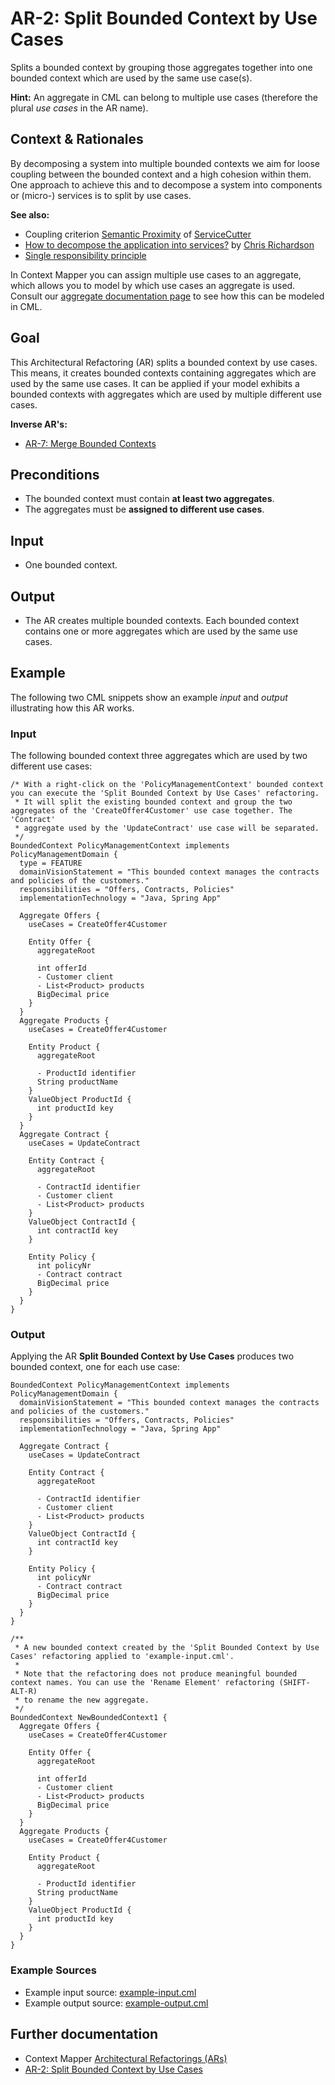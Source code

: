 # AR-2: Split Bounded Context by Use Cases
Splits a bounded context by grouping those aggregates together into one bounded context which are used by the same use case(s).

**Hint:** An aggregate in CML can belong to multiple use cases (therefore the plural _use cases_ in the AR name). 

## Context & Rationales
By decomposing a system into multiple bounded contexts we aim for loose coupling between the bounded context and a high cohesion 
within them. One approach to achieve this and to decompose a system into components or (micro-) services is to split by use cases.

**See also:**
 * Coupling criterion [Semantic Proximity](https://github.com/ServiceCutter/ServiceCutter/wiki/CC-2-Semantic-Proximity) of [ServiceCutter](https://servicecutter.github.io/)
 * [How to decompose the application into services?](https://microservices.io/patterns/microservices.html#how-to-decompose-the-application-into-services) by [Chris Richardson](https://microservices.io/book)
 * [Single responsibility principle](https://en.wikipedia.org/wiki/Single_responsibility_principle)

In Context Mapper you can assign multiple use cases to an aggregate, which allows you to model by which use cases an aggregate
is used. Consult our [aggregate documentation page](https://contextmapper.github.io/docs/aggregate/#aggregate-use-cases) to see
how this can be modeled in CML.

## Goal
This Architectural Refactoring (AR) splits a bounded context by use cases. This means, it creates bounded contexts containing
aggregates which are used by the same use cases. It can be applied if your model exhibits a bounded contexts with aggregates which
are used by multiple different use cases.

**Inverse AR's:**
 * [AR-7: Merge Bounded Contexts](./../AR-7-Merge-Bounded-Contexts)

## Preconditions
 * The bounded context must contain **at least two aggregates**.
 * The aggregates must be **assigned to different use cases**.

## Input
 * One bounded context.
 
## Output
 * The AR creates multiple bounded contexts. Each bounded context contains one or more aggregates which are used by the same 
 use cases.
 
## Example
The following two CML snippets show an example _input_ and _output_ illustrating how this AR works.

### Input
The following bounded context three aggregates which are used by two different use cases:
```
/* With a right-click on the 'PolicyManagementContext' bounded context you can execute the 'Split Bounded Context by Use Cases' refactoring.
 * It will split the existing bounded context and group the two aggregates of the 'CreateOffer4Customer' use case together. The 'Contract'
 * aggregate used by the 'UpdateContract' use case will be separated.
 */
BoundedContext PolicyManagementContext implements PolicyManagementDomain {
  type = FEATURE
  domainVisionStatement = "This bounded context manages the contracts and policies of the customers."
  responsibilities = "Offers, Contracts, Policies"
  implementationTechnology = "Java, Spring App"
  
  Aggregate Offers {
    useCases = CreateOffer4Customer
    
    Entity Offer {
      aggregateRoot
      
      int offerId
      - Customer client
      - List<Product> products
      BigDecimal price
    }
  }
  Aggregate Products {
    useCases = CreateOffer4Customer
    
    Entity Product {
      aggregateRoot
      
      - ProductId identifier
      String productName
    }
    ValueObject ProductId {
      int productId key
    }
  }
  Aggregate Contract {
    useCases = UpdateContract
    
    Entity Contract {
      aggregateRoot
      
      - ContractId identifier
      - Customer client
      - List<Product> products
    }
    ValueObject ContractId {
      int contractId key
    }
    
    Entity Policy {
      int policyNr
      - Contract contract
      BigDecimal price
    }
  }
}
```

### Output
Applying the AR **Split Bounded Context by Use Cases** produces two bounded context, one for each use case:
```
BoundedContext PolicyManagementContext implements PolicyManagementDomain {
  domainVisionStatement = "This bounded context manages the contracts and policies of the customers."
  responsibilities = "Offers, Contracts, Policies"
  implementationTechnology = "Java, Spring App"
  
  Aggregate Contract {
    useCases = UpdateContract
    
    Entity Contract {
      aggregateRoot
      
      - ContractId identifier
      - Customer client
      - List<Product> products
    }
    ValueObject ContractId {
      int contractId key
    }
    
    Entity Policy {
      int policyNr
      - Contract contract
      BigDecimal price
    }
  }
}

/**
 * A new bounded context created by the 'Split Bounded Context by Use Cases' refactoring applied to 'example-input.cml'.
 * 
 * Note that the refactoring does not produce meaningful bounded context names. You can use the 'Rename Element' refactoring (SHIFT-ALT-R) 
 * to rename the new aggregate.
 */
BoundedContext NewBoundedContext1 {
  Aggregate Offers {
    useCases = CreateOffer4Customer
    
    Entity Offer {
      aggregateRoot
      
      int offerId
      - Customer client
      - List<Product> products
      BigDecimal price
    }
  }
  Aggregate Products {
    useCases = CreateOffer4Customer
    
    Entity Product {
      aggregateRoot
      
      - ProductId identifier
      String productName
    }
    ValueObject ProductId {
      int productId key
    }
  }
}
```

### Example Sources
 * Example input source: [example-input.cml](./example-input.cml)
 * Example output source: [example-output.cml](./example-output.cml)
 
## Further documentation
 * Context Mapper [Architectural Refactorings (ARs)](https://contextmapper.github.io/docs/architectural-refactorings/)
 * [AR-2: Split Bounded Context by Use Cases](https://contextmapper.github.io/docs/ar-split-bounded-context-by-use-cases/)
